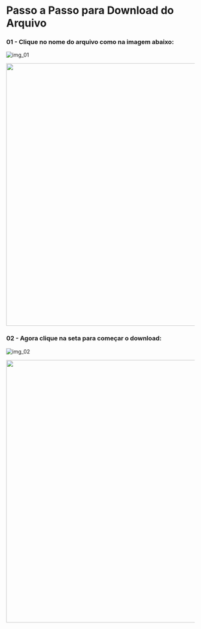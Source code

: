 # Passo a Passo para Download do Arquivo 


### 01 - Clique no nome do arquivo como na imagem abaixo:

![img_01](https://github.com/ContaCGSIE/07-Quantidade-de-Veiculos-por-UF-Municipio-Marca-e-Modelo/assets/153322052/090f49b7-9fed-40d6-803f-0c3e8090789f)


<div align="center">
<img src="[https://desblogada.files.wordpress.com/2021/05/kaka-cordovil-java-developer-2.gif](https://github.com/ContaCGSIE/07-Quantidade-de-Veiculos-por-UF-Municipio-Marca-e-Modelo/assets/153322052/090f49b7-9fed-40d6-803f-0c3e8090789f)" width="700px" />
</div>


### 02 - Agora clique na seta para começar o download:

![img_02](https://github.com/ContaCGSIE/07-Quantidade-de-Veiculos-por-UF-Municipio-Marca-e-Modelo/assets/153322052/34934244-fbb4-4eaa-9b64-ae6acb533f79)


<div align="center">
<img src="[https://desblogada.files.wordpress.com/2021/05/kaka-cordovil-java-developer-2.gif](https://github.com/ContaCGSIE/07-Quantidade-de-Veiculos-por-UF-Municipio-Marca-e-Modelo/assets/153322052/090f49b7-9fed-40d6-803f-0c3e8090789f](https://github.com/ContaCGSIE/07-Quantidade-de-Veiculos-por-UF-Municipio-Marca-e-Modelo/assets/153322052/34934244-fbb4-4eaa-9b64-ae6acb533f79)" width="700px" />
</div>
